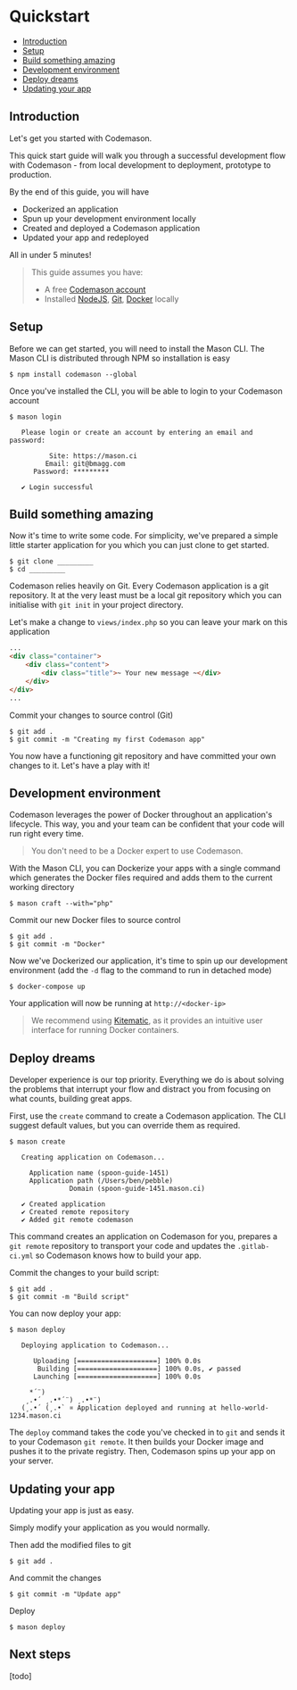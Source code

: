 # Quickstart

- [Introduction](#introduction)
- [Setup](#setup)
- [Build something amazing](#build-something-amazing)
- [Development environment](#development-environment)
- [Deploy dreams](#deploy-dreams)
- [Updating your app](#updating-your-app)

<a name="introduction"></a>
## Introduction
Let's get you started with Codemason.

This quick start guide will walk you through a successful development flow with Codemason - from local development to deployment, prototype to production.

By the end of this guide, you will have
- Dockerized an application
- Spun up your development environment locally
- Created and deployed a Codemason application
- Updated your app and redeployed

All in under 5 minutes!

> This guide assumes you have:
> - A free [Codemason account](http://mason.ci/register)
> - Installed [NodeJS](https://nodejs.org/en/download/), [Git](https://git-scm.com/downloads), [Docker](https://docs.docker.com/engine/installation/) locally

<a name="setup"></a>
## Setup
Before we can get started, you will need to install the Mason CLI. The Mason CLI is distributed through NPM so installation is easy
```
$ npm install codemason --global
```

Once you've installed the CLI, you will be able to login to your Codemason account
```
$ mason login

   Please login or create an account by entering an email and password:

          Site: https://mason.ci
         Email: git@bmagg.com
      Password: *********

   ✔ Login successful
```

<a name="build-something-amazing"></a>
## Build something amazing
Now it's time to write some code. For simplicity, we've prepared a simple little starter application for you which you can just clone to get started.
```
$ git clone _________
$ cd _________
```

Codemason relies heavily on Git. Every Codemason application is a git repository. It at the very least must be a local git repository which you can initialise with `git init` in your project directory.

Let's make a change to `views/index.php` so you can leave your mark on this application
```html
...
<div class="container">
    <div class="content">
        <div class="title">~ Your new message ~</div>
    </div>
</div>
...
```

Commit your changes to source control (Git)
```
$ git add .
$ git commit -m "Creating my first Codemason app"
```
You now have a functioning git repository and have committed your own changes to it. Let's have a play with it!

<a name="development-environment"></a>
## Development environment
Codemason leverages the power of Docker throughout an application's lifecycle. This way, you and your team can be confident that your code will run right every time.

> You don't need to be a Docker expert to use Codemason.

With the Mason CLI, you can Dockerize your apps with a single command which generates the Docker files required and adds them to the current working directory
```
$ mason craft --with="php"
```

Commit our new Docker files to source control
```
$ git add .
$ git commit -m "Docker"
```

Now we've Dockerized our application, it's time to spin up our development environment (add the `-d` flag to the command to run in detached mode)
```
$ docker-compose up
```

Your application will now be running at `http://<docker-ip>`

> We recommend using [Kitematic](https://kitematic.com/), as it provides an intuitive user interface for running Docker containers.

<a name="deploy-dreams"></a>
## Deploy dreams
Developer experience is our top priority. Everything we do is about solving the problems that interrupt your flow and distract you from focusing on what counts, building great apps.

First, use the `create` command to create a Codemason application. The CLI suggest default values, but you can override them as required.
```
$ mason create

   Creating application on Codemason...

     Application name (spoon-guide-1451)
     Application path (/Users/ben/pebble)
               Domain (spoon-guide-1451.mason.ci)

   ✔ Created application
   ✔ Created remote repository
   ✔ Added git remote codemason
```

This command creates an application on Codemason for you, prepares a `git remote` repository to transport your code and updates the `.gitlab-ci.yml` so Codemason knows how to build your app.


Commit the changes to your build script:
```
$ git add .
$ git commit -m "Build script"
```

You can now deploy your app:
```
$ mason deploy

   Deploying application to Codemason...

      Uploading [====================] 100% 0.0s
       Building [====================] 100% 0.0s, ✔ passed
      Launching [====================] 100% 0.0s

     *´¨)
    ¸.•´ ¸.•*´¨) ¸.•*¨)
   (¸.•´ (¸.•` ¤ Application deployed and running at hello-world-1234.mason.ci
```

The `deploy` command takes the code you've checked in to `git` and sends it to your Codemason `git remote`. It then builds your Docker image and pushes it to the private registry. Then, Codemason spins up your app on your server.

<a name="updating-your-app"></a>
## Updating your app
Updating your app is just as easy. 

Simply modify your application as you would normally.

Then add the modified files to git
```
$ git add .
```
And commit the changes
```
$ git commit -m "Update app"
```

Deploy
```
$ mason deploy
```


## Next steps
[todo]